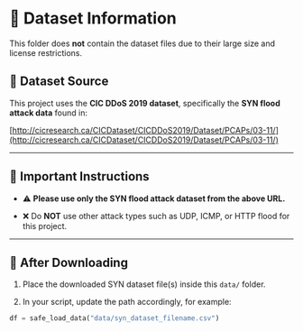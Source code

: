 # 📁 Dataset Information

This folder does **not** contain the dataset files due to their large size and license restrictions.

## 🔗 Dataset Source

This project uses the **CIC DDoS 2019 dataset**, specifically the **SYN flood attack data** found in:

[http://cicresearch.ca/CICDataset/CICDDoS2019/Dataset/PCAPs/03-11/](http://cicresearch.ca/CICDataset/CICDDoS2019/Dataset/PCAPs/03-11/)

---

## 📌 Important Instructions

- ⚠️ **Please use only the SYN flood attack dataset from the above URL.**

- ❌ Do **NOT** use other attack types such as UDP, ICMP, or HTTP flood for this project.

---

## 📂 After Downloading

1. Place the downloaded SYN dataset file(s) inside this `data/` folder.

2. In your script, update the path accordingly, for example:

```python
df = safe_load_data("data/syn_dataset_filename.csv")
